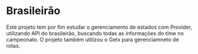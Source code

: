# Brasileirão

Este projeto tem por fim estudar o gerenciamento de estados com Provider, utilizando API do brasileirão, buscando todas as informações do time no campeonato.
O projeto também utilizou o Getx para gerenciamneto de rotas.




